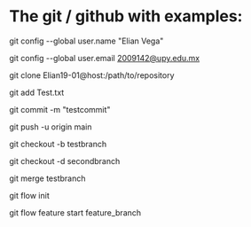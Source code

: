 # The git / github with examples:

  git config --global user.name "Elian Vega"

  git config --global user.email 2009142@upy.edu.mx

  git clone Elian19-01@host:/path/to/repository

  git add Test.txt

  git commit -m "testcommit"

  git push -u origin main

  git checkout -b testbranch

  git checkout -d secondbranch

  git merge testbranch

  git flow init
 
  git flow feature start feature_branch    
